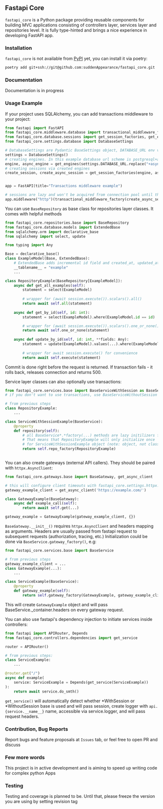 ## Fastapi Core

`fastapi_core` is a Python package providing reusable components for building MVC applications
consisting of controllers layer, services layer and repositories level. 
It is fully type-hinted and brings a nice experience in developing FastAPI app. 

### Installation

`fastapi_core` is not available from [PyPI](https://pypi.org) yet, you can install it via poetry:

```bash
poetry add git+ssh://git@github.com:suddenAppearance/fastapi_core.git
```

### Documentation

Documentation is in progress

### Usage Example

If your project uses SQLAlchemy, you can add transactions middleware to your project:

```python
from fastapi import FastAPI
from fastapi_core.middleware.database import transactional_middleware_factory
from fastapi_core.database.sessions import get_session_factories, get_engines
from fastapi_core.settings.database import DatabaseSettings

# DatabaseSettings are Pydantic BaseSettings object, DATABASE_URL env variable is required to initialize it
settings = DatabaseSettings()
# creating engines. In this example database url scheme is postgresql+asyncpg://
engine, async_engine = get_engines(settings.DATABASE_URL.replace("+asyncpg", ""), settings.DATABASE_URL)
# creating sessions via created engines
create_session, create_async_session = get_session_factories(engine, async_engine)


app = FastAPI(title="Transactions middleware example")

# sessions are lazy and won't be acquired from connection pool until the first call to .session from repositories
app.middleware("http")(transactional_middleware_factory(create_async_session=create_async_session))
```

You can use `BaseRepository` as base class for repositories layer classes. It comes with helpful methods
```python
from fastapi_core.repositories.base import BaseRepository
from fastapi_core.database.models import ExtendedBase
from sqlalchemy.orm import declarative_base
from sqlalchemy import select, update

from typing import Any

Base = declarative_base()
class ExampleModel(Base, ExtendedBase):
    # ExtendedBase adds incremental id field and created_at, updated_at timezone aware datetime fields
    __tablename__ = "example"
    ...

class RepositoryExample(BaseRepository[ExampleModel]):
    async def get_all_examples(self):
        statement = select(ExampleModel)
        
        # wrapper for (await session.execute()).scalars().all()
        return await self.all(statement)
    
    async def get_by_id(self, id: int):
        statement = select(ExampleModel).where(ExampleModel.id == id)

        # wrapper for (await session.execute()).scalars().one_or_none()
        return await self.one_or_none(statement)
    
    async def update_by_id(self, id: int, **fields: Any):
        statement = update(ExampleModel).values(...).where(ExampleModel.id == id)
    
        # wrapper for await session.execute() for convenience
        return await self.execute(statement)
```
Commit is done right before the request is returned. If transaction fails - it rolls back, releases connection
and returns 500.

Service layer classes can also optionally use transactions:

```python
from fastapi_core.services.base import BaseServiceWithSession as BaseService
# if you don't want to use transactions, use BaseServiceWithoutSession instead

# from previous steps
class RepositoryExample:
    ...

class ServiceWithSessionExample(BaseService):
    @property
    def repository(self):
        # all BaseService*.*factory(...) methods are lazy initilizers for objects.
        # That means that RepositoryExample will only initialize once
        # for ServiceWithSessionExample object (note: object, not class)
        return self.repo_factory(RepositoryExample)
    
```
You can also create gateways (external API callers). They should be paired with `httpx.AsyncClient`:

```python
from fastapi_core.gateways.base import BaseGateway, get_async_client

# this will configure client timeouts with fastapi_core.settings.httpx.HTTPXConfig
gateway_example_client = get_async_client('https://example.com/')

class GatewayExample(BaseGateway):
    async def example_call(self):
        return await self.get(...)

gateway_example = GatewayExample(gateway_example_client, {})
```

`BaseGateway.__init__()` requires `httpx.AsyncClient` and headers mapping as arguments.
Headers are usually passed from fastapi request to subsequent requests (authorization, tracing, etc.)
Initialization could be done via `BaseService.gateway_factory()`, e.g:

```python
from fastapi_core.services.base import BaseService

# from previous steps
gateway_example_client = ...
class GatewayExample(...):
    ...

class ServiceExample(BaseService):
    @property
    def gateway_example(self):
        return self.gateway_factory(GatewayExample, gateway_example_client)

```
This will create `GatewayExample` object and will pass BaseService._container.headers on every gateway request.

You can also use fastapi's dependency injection to initiate services inside controllers:

```python
from fastapi import APIRouter, Depends
from fastapi_core.controllers.dependencies import get_service

router = APIRouter()

# from previous steps:
class ServiceExample:
    ...

@router.get("/")
async def example(
    service: ServiceExample = Depends(get_service(ServiceExample))
):
    return await service.do_smth()
```

`get_service()` will automatically detect whether *WithSession or *WithoutSession base is used
and will pass session, create logger with `api.{service.__name__}` name, accessible via service.logger, 
and will pass request headers. 

### Contribution, Bug Reports

Report bugs and feature proposals at `Issues` tab, or feel free to open PR and discuss

### Few more words

This project is in active development and is aiming to speed up writing code for complex python Apps

### Testing

Testing and coverage is planned to be. Until that, please freeze the version you are using by setting revision tag